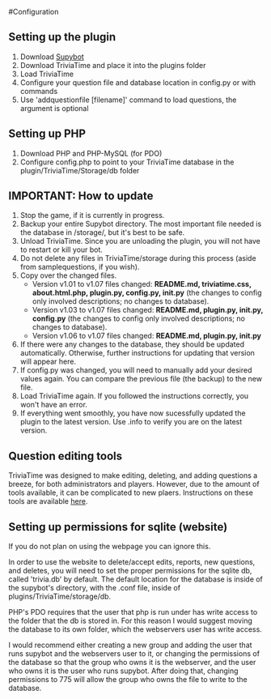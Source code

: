 #Configuration
## Setting up the plugin
1. Download [Supybot][]
2. Download TriviaTime and place it into the plugins folder
3. Load TriviaTime
4. Configure your question file and database location in config.py or with commands
5. Use 'addquestionfile [filename]' command to load questions, the argument is optional

## Setting up PHP
1. Download PHP and PHP-MySQL (for PDO)
2. Configure config.php to point to your TriviaTime database in the plugin/TriviaTime/Storage/db folder

## IMPORTANT: How to update
1. Stop the game, if it is currently in progress.
2. Backup your entire Supybot directory. The most important file needed is the database in /storage/, but it's best to be safe.
3. Unload TriviaTime. Since you are unloading the plugin, you will not have to restart or kill your bot.
4. Do not delete any files in TriviaTime/storage during this process (aside from samplequestions, if you wish).
5. Copy over the changed files.
	* Version v1.01 to v1.07 files changed: **README.md, triviatime.css, about.html.php, plugin.py, config.py, __init__.py** (the changes to config only involved descriptions; no changes to database).
	* Version v1.03 to v1.07 files changed: **README.md, plugin.py, __init__.py, config.py** (the changes to config only involved descriptions; no changes to database).
    * Version v1.06 to v1.07 files changed: **README.md, plugin.py, __init__.py**
6. If there were any changes to the database, they should be updated automatically. Otherwise, further instructions for updating that version will appear here.
7. If config.py was changed, you will need to manually add your desired values again. You can compare the previous file (the backup) to the new file.
8. Load TriviaTime again. If you followed the instructions correctly, you won't have an error.
9. If everything went smoothly, you have now sucessfully updated the plugin to the latest version. Use .info to verify you are on the latest version.

## Question editing tools
TriviaTime was designed to make editing, deleting, and adding questions a breeze, for both administrators and players. However, due to the amount of tools available, it can be complicated to new plaers. Instructions on these tools are available [here][].

## Setting up permissions for sqlite (website)
If you do not plan on using the webpage you can ignore this.

In order to use the website to delete/accept edits, reports, new questions, and deletes, you will need to set the proper permissions for the sqlite db, called 'trivia.db' by default. The default location for the database is inside of the supybot's directory, with the .conf file, inside of plugins/TriviaTime/storage/db.

PHP's PDO requires that the user that php is run under has write access to the folder that the db is stored in. For this reason I would suggest moving the database to its own folder, which the webservers user has write access.

I would recommend either creating a new group and adding the user that runs supybot and the webservers user to it, or changing the permissions of the database so that the group who owns it is the webserver, and the user who owns it is the user who runs supybot. After doing that, changing permissions to 775 will allow the group who owns the file to write to the database.

  [Supybot]: http://sourceforge.net/projects/supybot/
  [here]: http://trivialand.org/
